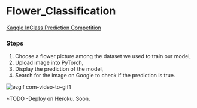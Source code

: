 # Flower_Classification
[Kaggle InClass Prediction Competition](https://www.kaggle.com/c/oxford-102-flower-pytorch/)
### **Steps**
1. Choose a flower picture among the dataset we used to train our model,
2. Upload image into PyTorch,
3. Display the prediction of the model,
4. Search for the image on Google to check if the prediction is true.

![ezgif com-video-to-gif1](https://user-images.githubusercontent.com/22552968/51874325-99325500-2371-11e9-8862-5fe42fe50141.gif)

*TODO -Deploy on Heroku. Soon.
